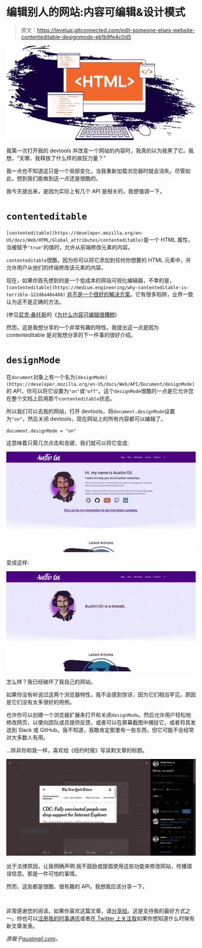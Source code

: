 # 编辑别人的网站:内容可编辑&设计模式

> 原文：<https://levelup.gitconnected.com/edit-someone-elses-website-contenteditable-designmode-eb1b9fe4c0d5>

![](img/149ddfab03f1aa76c04659c0e32028cf.png)

我第一次打开我的 devtools 并改变一个网站的内容时，我真的以为我黑了它。我想，“天哪，我释放了什么样的疯狂力量？”

我一点也不知道这只是一个局部变化，当我重新加载浏览器时就会消失。尽管如此，想到我们能做到这一点还是很酷的。

我今天提出来，是因为实际上有几个 API 是相关的，我想强调一下。

# `contenteditable`

`[contenteditable](https://developer.mozilla.org/en-US/docs/Web/HTML/Global_attributes/contenteditable)`是一个 HTML 属性，当被赋予`"true"`的值时，允许从前端修改元素的内容。

`contenteditable`很酷，因为你可以将它添加到任何你想要的 HTML 元素中，并允许用户从他们的终端修改该元素的内容。

现在，如果你首先想到的是一个低成本的网站可视化编辑器，不幸的是，`[contenteditable](https://medium.engineering/why-contenteditable-is-terrible-122d8a40e480)` [并不是一个很好的解决方案](https://medium.engineering/why-contenteditable-is-terrible-122d8a40e480)。它有很多陷阱，业界一致认为这不是正确的方法。

(参见[尼克·桑托斯](https://twitter.com/nicksantos)的《[为什么内容可编辑很糟糕](https://medium.engineering/why-contenteditable-is-terrible-122d8a40e480))

然而，这是我想分享的一个非常有趣的特性。我提出这一点是因为 contenteditable 是对我想分享的下一件事的很好介绍。

# `designMode`

在`document`对象上有一个名为`[designMode](https://developer.mozilla.org/en-US/docs/Web/API/Document/designMode)`的 API，你可以将它设置为`"on"`或`"off"`。这个`designMode`很酷的一点是它允许您在整个文档上启用那个`contenteditable`状态。

所以我们可以去我的网站，打开 devtools，将`document.designMode`设置为`"on"`，然后关闭 devtools，现在网站上的所有内容都可以编辑了。

```
document.designMode = "on"
```

这意味着只需几次点击和击键，我们就可以将它变成:

![](img/8810518be2e0056caee9900e1f85d378.png)

变成这样:

![](img/003fdf8a54398af69166076d20ff93d1.png)

怎么样？我已经破坏了我自己的网站。

如果你没有听说过这两个浏览器特性，我不会感到惊讶，因为它们相当罕见。原因是它们没有太多很好的用例。

也许你可以创建一个浏览器扩展来打开和关闭`designMode`。然后允许用户轻松地修改网页，以便向团队成员提供反馈，或者可以在屏幕截图中捕捉它，或者将其发送到 Slack 或 GitHub。我不知道，我敢肯定那里有一些东西，但它可能不会经常对大多数人有用。

…除非你和我一样，喜欢给《纽约时报》写讽刺文章的标题。

![](img/cd60ad5e713238fae26e677e34183904.png)

出于法律原因，让我明确声明:我不鼓励或提倡使用这些功能来修改网站，传播错误信息。那是一件可怕的事情。

然而，这些都是很酷、很有趣的 API，我想我应该分享一下。

![](img/5da66835bd6fa74e60505b9349e89da1.png)

非常感谢您的阅读。如果你喜欢这篇文章，请[分享给](https://twitter.com/share?via=heyAustinGil)。这是支持我的最好方式之一。你也可以[注册我的时事通讯](https://austingil.com/newsletter/)或者[在 Twitter 上关注我](https://twitter.com/heyAustinGil)如果你想知道什么时候有新文章发表。

*原载于*[*austingil.com*](https://austingil.com/contenteditable-and-designmode/)*。*